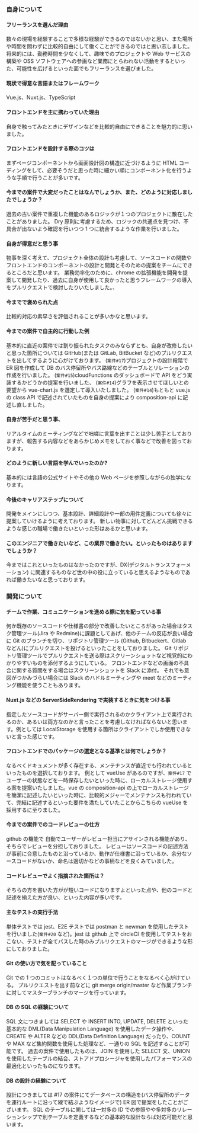 ### 自身について

#### フリーランスを選んだ理由

数々の現場を経験することで多様な経験ができるのではないかと思い、また場所や時間を問わずに比較的自由にして働くことができるのではと思い志しました。
将来的には、勤務時間を少なくして、趣味でのプロジェクトや Web サービスの構築や OSS ソフトウェアへの参画など業務にとらわれない活動をするといった、可能性を広げるといった面でもフリーランスを選びました。

#### 現状で得意な言語またはフレームワーク

Vue.js、Nuxt.js、TypeScript

#### フロントエンドを主に携わっていた理由

自身で触ってみたときにデザインなどを比較的自由にできることを魅力的に思いました。

#### フロントエンドを設計する際のコツは

まずページコンポーネントから画面設計図の構造に近づけるように HTML コーディングをして、必要そうだと思った時に細かい順にコンポーネント化を行うような手順で行うことが多いです。

#### 今までの案件で大変だったことはなんでしょうか、また、どのように対応しましたでしょうか？

過去の古い案件で重複した機能のあるロジックが１つのプロジェクトに散在したことがありました。
Dry 原則に考慮するため、ロジックの共通点を見つけ、不具合が出ないよう確認を行いつつ 1 つに統合するような作業を行いました。

#### 自身が得意だと思う事

物事を深く考えて、プロジェクト全体の設計も考慮して、ソースコードの関数やフロントエンドのコンポーネントの設計と開発とそのための提案をチームにできるところだと思います。
業務効率化のために、chrome の拡張機能を開発を提案して開発したり、過去に自身が使用して良かったと思うフレームワークの導入をプルリクエストで検討したりいたしました。、

#### 今までで褒められた点

比較的対応の素早さを評価されることが多いかなと思います。

#### 今までの案件で自主的に行動した例

基本的に直近の案件では割り振られたタスクのみならずとも、自身が改修したいと思った箇所については GitHub(または GitLab, BitBucket など)のプルリクエストを出してするように心がけております。
(`案件#17`)プロジェクトの設計段階で ER 図を作成して DB のバス停留所やバス路線などのテーブルとリレーションの作成を行いました。
(`案件#15`)cloudFunctions のダッシュボードで API をどう実装するかどうかの提案を行いました、
(`案件#14`)グラフを表示させてほしいとの要望から vue-chart.js を選定して導入いたしました。
(`案件#14`)もともと vue.js の class API で記述されていたものを自身の提案により composition-api に記述し直しました。

#### 自身が苦手だと思う事、

リアルタイムのミーティングなどで咄嗟に言葉を出すことは少し苦手としておりますが、報告する内容などをあらかじめメモをしておく事などで改善を図っております。

#### どのように新しい言語を学んでいったのか?

基本的には言語の公式サイトやその他の Web ページを参照しながらの独学になります。

#### 今後のキャリアステップについて

開発をメインにしつつ、基本設計、詳細設計や一部の用件定義についても徐々に提案していけるように考えております。
新しい物事に対してどんどん挑戦できるような感じの職場で働きたいといった形はあるかと思います。

#### このエンジニアで働きたいなど、この業界で働きたい。といったものはありますでしょうか？

今まではこれといったものはなかったのですが、DX(デジタルトランスフォーメーション) に関連するものなど世の中の役に立っていると思えるようなものであれば働きたいなと思っております。

### 開発について

#### チームで作業、コミュニケーションを進める際に気を配っている事

何か既存のソースコードや仕様書の部分で改善したいところがあった場合はタスク管理ツール(Jira や Redmine)に課題としてあげ、他のチームの反応が良い場合に Git のブランチを切り、リポジトリ管理ツール (Github, Bitbuckert、Gitlab などん)にプルリクエストを投げるといったことをしておりました。
Git リポジトリ管理ツールでプルリクエストを送る際はスクリーンショットなど視覚的にわかりやすいものを添付するようにしている。
フロントエンドなどの画面の不具合に関する質問をする場合はスクリーンショットを Slack に添付。
それでも意図がつかみづらい場合には Slack のハドルミーティングや meet などのミーティング機能を使うこともあります。

#### Nuxt.js などの ServerSideRendering で実装するときに気をつける事

指定したソースコードがサーバー側で実行されるのかクライアント上で実行されるのか、あるいは両方なのかと言ったことを考慮しなければならないと思います。例としては LocalStorage を使用する箇所はクライアントでしか使用できないと言った感じです。

#### フロントエンドでのパッケージの選定となる基準とは何でしょうか？

なるべくドキュメントが多く存在する、メンテナンスが直近でも行われているといったものを選択しております。
例として vueUse があるのですが、`案件#17` でユーザーの状態などを一時保存したいといった時に、ローカルストレージ使用する案を提案いたしました。vue の composition-api の上でローカルストレージを簡潔に記述したいといった時に、比較的メジャーでメンテナンスも行われていて、完結に記述するといった要件を満たしていたことからこちらの vueUse を採用するに至りました。

#### 今までの案件でのコードレビューの仕方

github の機能で 自動でユーザーがレビュー担当にアサインされる機能があり、そちらでレビューを分担しておりました。
レビューはソースコードの記述方法が事前に合意したものと沿っているか、動作が仕様書に沿っているか、余分なソースコードがないか、命名は適切かなどの事柄などを良くみていました。

#### コードレビューでよく指摘された箇所は？

そちらの方を書いた方がが短いコードになりますよといった点や、他のコードと記述を揃えた方が良い、といった内容が多いです。

#### 主なテストの実行手法

単体テストでは jest、E2E テストでは postman と newman を使用したテストを行いました(`案件#20` など)。jest は github 上で circleCI を使用してテストをおこない、テストが全てパスした時のみプルリクエストのマージができるような形にしておりました。

#### Git の使い方で気を配っていること

Git での 1 つのコミットはなるべく１つの単位で行うことをなるべく心がけている。
プルリクエストを出す前などに git merge origin/master など作業ブランチに対してマスターブランチのマージを行っています。

#### DB の SQL の経験について

SQL 文につきましては SELECT や INSERT INTO, UPDATE, DELETE といった基本的な DML(Data Manipulation Language) を使用したデータ操作や、CREATE や ALTER などの DDL(Data Definition Language) だったり、COUNT や MAX など集約関数を使用した処理など、一通りの SQL を記述することが可能です。 過去の案件で使用したものは、JOIN を使用した SELECT 文、UNION を使用したテーブルの結合、ストアドプロシージャを使用したパフォーマンスの最適化といったものになります。

#### DB の設計の経験について

設計につきましては #17 の案件にてデータベースの構造を(バス停留所のデータを運行ルートに沿って線で結ぶようなイメージで) ER 図で提案をしたことがございます。
SQL のテーブルに関しては一対多の ID での参照やや多対多のリレーションシップで別テーブルを定義するなどの基本的な設計ならば対応可能だと思います。

[//]: # "#### １週間ほど何画面くらい作れそうなかんじでしょうか"
[//]: #
[//]: # "画面を意識したことはないですが、ユーザープロフィールの編集などのページを作成してコンポーネント化するのには 3,4 日分かかると思います。"
